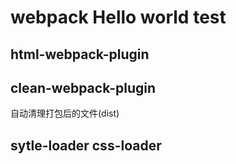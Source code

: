 # webpack Hello world test

## html-webpack-plugin

## clean-webpack-plugin 
自动清理打包后的文件(dist)

## sytle-loader css-loader

